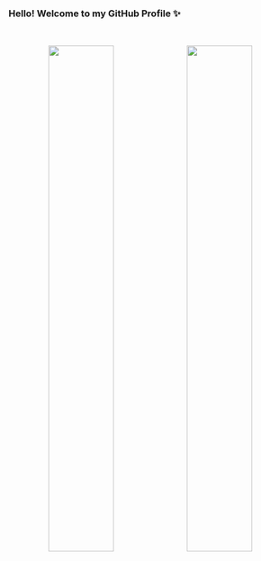 ### Hello! Welcome to my GitHub Profile ✨

<br/>

<p align="center">
  <img width="48%" src="https://github-readme-stats.vercel.app/api?username=wuoyrd&show_icons=true&theme=city_lights" />
  <img width="48%" src="https://github-readme-streak-stats.herokuapp.com/?user=wuoyrd&theme=city_lights" />
</p>
